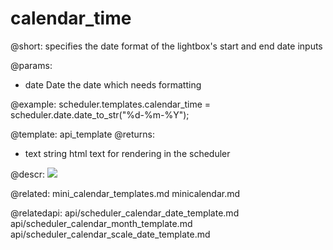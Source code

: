 calendar_time
=============
@short: specifies the date format of the lightbox's start and end date inputs
	

@params:
- date	Date	the date which needs formatting

@example:
scheduler.templates.calendar_time = scheduler.date.date_to_str("%d-%m-%Y");

@template:	api_template
@returns:
- text    string     html text for rendering in the scheduler

@descr:
<img src="api/mini_calendar_templates.png"/>

@related:
	mini_calendar_templates.md
	minicalendar.md

@relatedapi:
	api/scheduler_calendar_date_template.md
	api/scheduler_calendar_month_template.md
	api/scheduler_calendar_scale_date_template.md